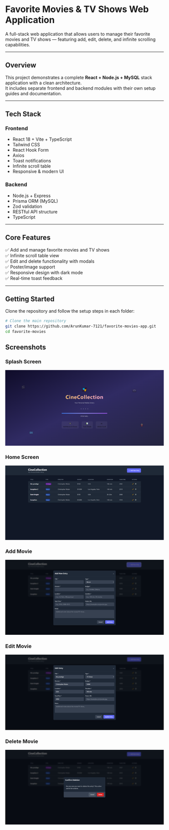 # Favorite Movies & TV Shows Web Application

A full-stack web application that allows users to manage their favorite movies and TV shows — featuring add, edit, delete, and infinite scrolling capabilities.

---

## Overview

This project demonstrates a complete **React + Node.js + MySQL** stack application with a clean architecture.  
It includes separate frontend and backend modules with their own setup guides and documentation.

---


## Tech Stack

### Frontend
- React 18 + Vite + TypeScript  
- Tailwind CSS  
- React Hook Form  
- Axios  
- Toast notifications  
- Infinite scroll table  
- Responsive & modern UI  

### Backend
- Node.js + Express  
- Prisma ORM (MySQL)  
- Zod validation  
- RESTful API structure  
- TypeScript  

---

## Core Features

✅ Add and manage favorite movies and TV shows  
✅ Infinite scroll table view  
✅ Edit and delete functionality with modals  
✅ Poster/image support  
✅ Responsive design with dark mode  
✅ Real-time toast feedback  

---

## Getting Started

Clone the repository and follow the setup steps in each folder:

```bash
# Clone the main repository
git clone https://github.com/ArunKumar-7121/favorite-movies-app.git
cd favorite-movies
```

## Screenshots

### Splash Screen
![Splash Screen](./screenshots/splashscreen.png)

### Home Screen
![Home Screen](./screenshots/homescreen.png)

### Add Movie
![Add Movie Modal](./screenshots/addModel.png)

### Edit Movie
![Edit Movie Modal](./screenshots/editModel.png)

### Delete Movie
![Delete Movie Modal](./screenshots/deleteModel.png)
